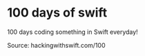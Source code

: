 # 100 days of swift 
100 days coding something in Swift everyday! 

Source: hackingwithswift.com/100
